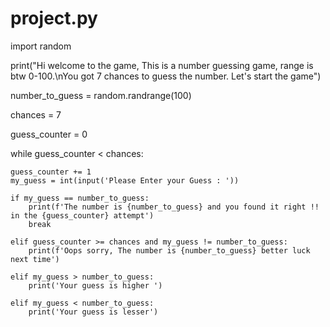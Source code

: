 # project.py

import random

print("Hi welcome to the game, This is a number guessing game, range is btw 0-100.\nYou got 7 chances to guess the number. Let's start the game")

number_to_guess = random.randrange(100)

chances = 7

guess_counter = 0

while guess_counter < chances:

    guess_counter += 1
    my_guess = int(input('Please Enter your Guess : '))

    if my_guess == number_to_guess:
        print(f'The number is {number_to_guess} and you found it right !! in the {guess_counter} attempt')
        break

    elif guess_counter >= chances and my_guess != number_to_guess:
        print(f'Oops sorry, The number is {number_to_guess} better luck next time')

    elif my_guess > number_to_guess:
        print('Your guess is higher ')

    elif my_guess < number_to_guess:
        print('Your guess is lesser')
